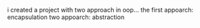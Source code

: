 i created a project with two approach in oop...
the first appoarch: encapsulation
two appoarch: abstraction
